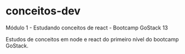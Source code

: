 # conceitos-dev
Módulo 1 - Estudando conceitos de react - Bootcamp GoStack 13

Estudos de conceitos em node e react do primeiro nível do bootcamp GoStack.
